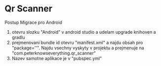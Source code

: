 # Qr Scanner
Postup Migrace pro Android
1. otevru slozku "Android" v android studio a udelam upgrade knihoven a gradlu
2. prejmenovani bundle id otevru "manifest.xml" a najdu obsah pro "package=''". Najdu vsechny vyskyty v projektu a prejmenuje na "com.peterknowseverything.qr_scanner"
3. Nazev samotne aplikace je v "pubspec.yml"
